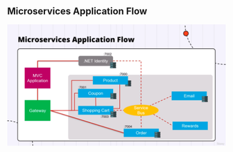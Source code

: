 ﻿## Microservices Application Flow
![alt text](./Images/microservices-workflow.png "Microservices Application Flow")
